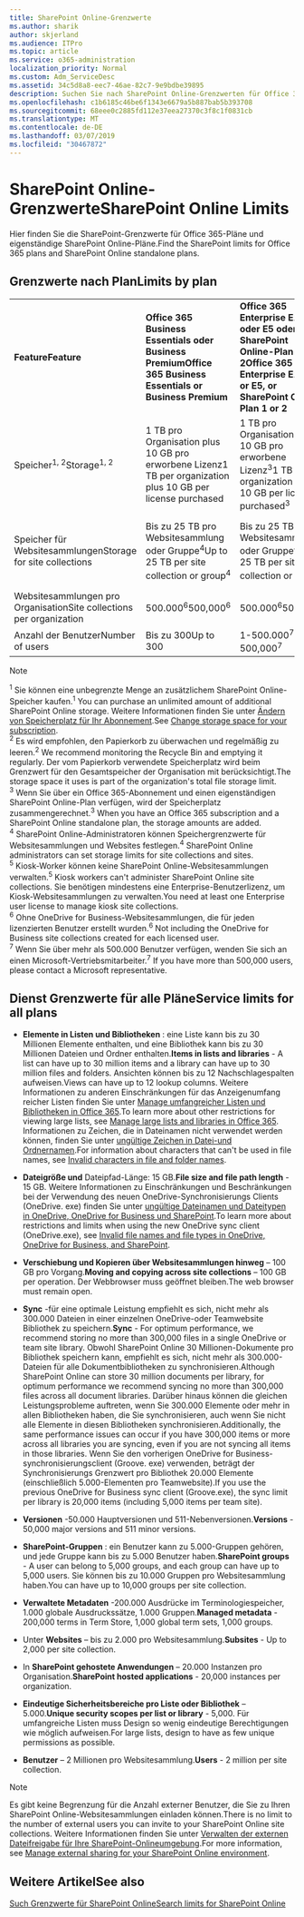 ```yaml
---
title: SharePoint Online-Grenzwerte
ms.author: sharik
author: skjerland
ms.audience: ITPro
ms.topic: article
ms.service: o365-administration
localization_priority: Normal
ms.custom: Adm_ServiceDesc
ms.assetid: 34c5d8a8-eec7-46ae-82c7-9e9bdbe39895
description: Suchen Sie nach SharePoint Online-Grenzwerten für Office 365 Enterprise-Pläne und eigenständige Pläne.
ms.openlocfilehash: c1b6185c46be6f1343e6679a5b887bab5b393708
ms.sourcegitcommit: 68eee0c2885fd112e37eea27370c3f8c1f0831cb
ms.translationtype: MT
ms.contentlocale: de-DE
ms.lasthandoff: 03/07/2019
ms.locfileid: "30467872"
---
```

# <a name="sharepoint-online-limits"></a><span data-ttu-id="876d4-103">SharePoint Online-Grenzwerte</span><span class="sxs-lookup"><span data-stu-id="876d4-103">SharePoint Online Limits</span></span>

<span data-ttu-id="876d4-104">Hier finden Sie die SharePoint-Grenzwerte für Office 365-Pläne und eigenständige SharePoint Online-Pläne.</span><span class="sxs-lookup"><span data-stu-id="876d4-104">Find the SharePoint limits for Office 365 plans and SharePoint Online standalone plans.</span></span>
  
## <a name="limits-by-plan"></a><span data-ttu-id="876d4-105">Grenzwerte nach Plan</span><span class="sxs-lookup"><span data-stu-id="876d4-105">Limits by plan</span></span>

|||||
|:-----|:-----|:-----|:-----|
|<span data-ttu-id="876d4-106">**Feature**</span><span class="sxs-lookup"><span data-stu-id="876d4-106">**Feature**</span></span> <br/> |<span data-ttu-id="876d4-107">**Office 365 Business Essentials oder Business Premium**</span><span class="sxs-lookup"><span data-stu-id="876d4-107">**Office 365 Business Essentials or Business Premium**</span></span> <br/> |<span data-ttu-id="876d4-108">**Office 365 Enterprise E1, E3 oder E5 oder SharePoint Online-Plan 1 oder 2**</span><span class="sxs-lookup"><span data-stu-id="876d4-108">**Office 365 Enterprise E1, E3, or E5, or SharePoint Online Plan 1 or 2**</span></span> <br/> | <span data-ttu-id="876d4-109">**Office 365 Enterprise F1**</span><span class="sxs-lookup"><span data-stu-id="876d4-109">**Office 365 Enterprise F1**</span></span> <br/> |
|<span data-ttu-id="876d4-110">Speicher<sup>1, 2</sup></span><span class="sxs-lookup"><span data-stu-id="876d4-110">Storage<sup>1, 2</sup></span></span> <br/> |<span data-ttu-id="876d4-111">1 TB pro Organisation plus 10 GB pro erworbene Lizenz</span><span class="sxs-lookup"><span data-stu-id="876d4-111">1 TB per organization plus 10 GB per license purchased</span></span>  <br/> |<span data-ttu-id="876d4-112">1 TB pro Organisation plus 10 GB pro erworbene Lizenz<sup>3</sup></span><span class="sxs-lookup"><span data-stu-id="876d4-112">1 TB per organization plus 10 GB per license purchased<sup>3</sup></span></span> <br/> |<span data-ttu-id="876d4-113">1 TB pro Organisation <sup>3</sup></span><span class="sxs-lookup"><span data-stu-id="876d4-113">1 TB per organization <sup>3</sup></span></span> <br/> |
|<span data-ttu-id="876d4-114">Speicher für Websitesammlungen</span><span class="sxs-lookup"><span data-stu-id="876d4-114">Storage for site collections</span></span>  <br/> |<span data-ttu-id="876d4-115">Bis zu 25 TB pro Websitesammlung oder Gruppe<sup>4</sup></span><span class="sxs-lookup"><span data-stu-id="876d4-115">Up to 25 TB per site collection or group<sup>4</sup></span></span> <br/> |<span data-ttu-id="876d4-116">Bis zu 25 TB pro Websitesammlung oder Gruppe<sup>4</sup></span><span class="sxs-lookup"><span data-stu-id="876d4-116">Up to 25 TB per site collection or group<sup>4</sup></span></span> <br/> |<span data-ttu-id="876d4-117">Bis zu 25 TB pro Websitesammlung oder Gruppe<sup>5</sup></span><span class="sxs-lookup"><span data-stu-id="876d4-117">Up to 25 TB per site collection or group<sup>5</sup></span></span> <br/> |
|<span data-ttu-id="876d4-118">Websitesammlungen pro Organisation</span><span class="sxs-lookup"><span data-stu-id="876d4-118">Site collections per organization</span></span>  <br/> |<span data-ttu-id="876d4-119">500.000<sup>6</sup></span><span class="sxs-lookup"><span data-stu-id="876d4-119">500,000<sup>6</sup></span></span> <br/> |<span data-ttu-id="876d4-120">500.000<sup>6</sup></span><span class="sxs-lookup"><span data-stu-id="876d4-120">500,000<sup>6</sup></span></span> <br/> |<span data-ttu-id="876d4-121">500,000</span><span class="sxs-lookup"><span data-stu-id="876d4-121">500,000</span></span><br/> |
|<span data-ttu-id="876d4-122">Anzahl der Benutzer</span><span class="sxs-lookup"><span data-stu-id="876d4-122">Number of users</span></span>  <br/> |<span data-ttu-id="876d4-123">Bis zu 300</span><span class="sxs-lookup"><span data-stu-id="876d4-123">Up to 300</span></span>  <br/> |<span data-ttu-id="876d4-124">1-500.000<sup>7</sup></span><span class="sxs-lookup"><span data-stu-id="876d4-124">1- 500,000<sup>7</sup></span></span> <br/> |<span data-ttu-id="876d4-125">1-500.000<sup>7</sup></span><span class="sxs-lookup"><span data-stu-id="876d4-125">1- 500,000<sup>7</sup></span></span> <br/> |
   
> [!NOTE]
> <span data-ttu-id="876d4-126"><sup>1</sup> Sie können eine unbegrenzte Menge an zusätzlichem SharePoint Online-Speicher kaufen.</span><span class="sxs-lookup"><span data-stu-id="876d4-126"><sup>1</sup> You can purchase an unlimited amount of additional SharePoint Online storage.</span></span> <span data-ttu-id="876d4-127">Weitere Informationen finden Sie unter [Ändern von Speicherplatz für Ihr Abonnement](https://support.office.com/article/96EA3533-DE64-4B01-839A-C560875A662C).</span><span class="sxs-lookup"><span data-stu-id="876d4-127">See [Change storage space for your subscription](https://support.office.com/article/96EA3533-DE64-4B01-839A-C560875A662C).</span></span> 
<br/><span data-ttu-id="876d4-128"><sup>2</sup> Es wird empfohlen, den Papierkorb zu überwachen und regelmäßig zu leeren.</span><span class="sxs-lookup"><span data-stu-id="876d4-128"><sup>2</sup> We recommend monitoring the Recycle Bin and emptying it regularly.</span></span> <span data-ttu-id="876d4-129">Der vom Papierkorb verwendete Speicherplatz wird beim Grenzwert für den Gesamtspeicher der Organisation mit berücksichtigt.</span><span class="sxs-lookup"><span data-stu-id="876d4-129">The storage space it uses is part of the organization's total file storage limit.</span></span> 
<br/> <span data-ttu-id="876d4-130"><sup>3</sup> Wenn Sie über ein Office 365-Abonnement und einen eigenständigen SharePoint Online-Plan verfügen, wird der Speicherplatz zusammengerechnet.</span><span class="sxs-lookup"><span data-stu-id="876d4-130"><sup>3</sup> When you have an Office 365 subscription and a SharePoint Online standalone plan, the storage amounts are added.</span></span> 
<br/><span data-ttu-id="876d4-131"><sup>4</sup> SharePoint Online-Administratoren können Speichergrenzwerte für Websitesammlungen und Websites festlegen.</span><span class="sxs-lookup"><span data-stu-id="876d4-131"><sup>4</sup> SharePoint Online administrators can set storage limits for site collections and sites.</span></span>
<br/> <span data-ttu-id="876d4-132"><sup>5</sup> Kiosk-Worker können keine SharePoint Online-Websitesammlungen verwalten.</span><span class="sxs-lookup"><span data-stu-id="876d4-132"><sup>5</sup> Kiosk workers can't administer SharePoint Online site collections.</span></span> <span data-ttu-id="876d4-133">Sie benötigen mindestens eine Enterprise-Benutzerlizenz, um Kiosk-Websitesammlungen zu verwalten.</span><span class="sxs-lookup"><span data-stu-id="876d4-133">You need at least one Enterprise user license to manage kiosk site collections.</span></span> 
<br/> <span data-ttu-id="876d4-134"><sup>6</sup> Ohne OneDrive for Business-Websitesammlungen, die für jeden lizenzierten Benutzer erstellt wurden.</span><span class="sxs-lookup"><span data-stu-id="876d4-134"><sup>6</sup> Not including the OneDrive for Business site collections created for each licensed user.</span></span> 
<br/><span data-ttu-id="876d4-135"><sup>7</sup> Wenn Sie über mehr als 500.000 Benutzer verfügen, wenden Sie sich an einen Microsoft-Vertriebsmitarbeiter.</span><span class="sxs-lookup"><span data-stu-id="876d4-135"><sup>7</sup> If you have more than 500,000 users, please contact a Microsoft representative.</span></span> 
  

  
## <a name="service-limits-for-all-plans"></a><span data-ttu-id="876d4-136">Dienst Grenzwerte für alle Pläne</span><span class="sxs-lookup"><span data-stu-id="876d4-136">Service limits for all plans</span></span>

- <span data-ttu-id="876d4-137">**Elemente in Listen und Bibliotheken** : eine Liste kann bis zu 30 Millionen Elemente enthalten, und eine Bibliothek kann bis zu 30 Millionen Dateien und Ordner enthalten.</span><span class="sxs-lookup"><span data-stu-id="876d4-137">**Items in lists and libraries** - A list can have up to 30 million items and a library can have up to 30 million files and folders.</span></span> <span data-ttu-id="876d4-138">Ansichten können bis zu 12 Nachschlagespalten aufweisen.</span><span class="sxs-lookup"><span data-stu-id="876d4-138">Views can have up to 12 lookup columns.</span></span> <span data-ttu-id="876d4-139">Weitere Informationen zu anderen Einschränkungen für das Anzeigenumfang reicher Listen finden Sie unter [Manage umfangreicher Listen und Bibliotheken in Office 365](https://support.office.com/article/b4038448-ec0e-49b7-b853-679d3d8fb784).</span><span class="sxs-lookup"><span data-stu-id="876d4-139">To learn more about other restrictions for viewing large lists, see [Manage large lists and libraries in Office 365](https://support.office.com/article/b4038448-ec0e-49b7-b853-679d3d8fb784).</span></span> <span data-ttu-id="876d4-140">Informationen zu Zeichen, die in Dateinamen nicht verwendet werden können, finden Sie unter [ungültige Zeichen in Datei-und Ordnernamen](https://support.office.com/article/64883a5d-228e-48f5-b3d2-eb39e07630fa).</span><span class="sxs-lookup"><span data-stu-id="876d4-140">For information about characters that can't be used in file names, see [Invalid characters in file and folder names](https://support.office.com/article/64883a5d-228e-48f5-b3d2-eb39e07630fa).</span></span>

- <span data-ttu-id="876d4-141">**Dateigröße und** Dateipfad-Länge: 15 GB.</span><span class="sxs-lookup"><span data-stu-id="876d4-141">**File size and file path length** - 15 GB.</span></span> <span data-ttu-id="876d4-142">Weitere Informationen zu Einschränkungen und Beschränkungen bei der Verwendung des neuen OneDrive-Synchronisierungs Clients (OneDrive. exe) finden Sie unter [ungültige Dateinamen und Dateitypen in OneDrive, OneDrive for Business und SharePoint](https://support.office.com/article/64883a5d-228e-48f5-b3d2-eb39e07630fa).</span><span class="sxs-lookup"><span data-stu-id="876d4-142">To learn more about restrictions and limits when using the new OneDrive sync client (OneDrive.exe), see [Invalid file names and file types in OneDrive, OneDrive for Business, and SharePoint](https://support.office.com/article/64883a5d-228e-48f5-b3d2-eb39e07630fa).</span></span>

- <span data-ttu-id="876d4-143">**Verschiebung und Kopieren über Websitesammlungen hinweg** – 100 GB pro Vorgang.</span><span class="sxs-lookup"><span data-stu-id="876d4-143">**Moving and copying across site collections** – 100 GB per operation.</span></span> <span data-ttu-id="876d4-144">Der Webbrowser muss geöffnet bleiben.</span><span class="sxs-lookup"><span data-stu-id="876d4-144">The web browser must remain open.</span></span>

- <span data-ttu-id="876d4-145">**Sync** -für eine optimale Leistung empfiehlt es sich, nicht mehr als 300.000 Dateien in einer einzelnen OneDrive-oder Teamwebsite Bibliothek zu speichern.</span><span class="sxs-lookup"><span data-stu-id="876d4-145">**Sync** - For optimum performance, we recommend storing no more than 300,000 files in a single OneDrive or team site library.</span></span> <span data-ttu-id="876d4-146">Obwohl SharePoint Online 30 Millionen-Dokumente pro Bibliothek speichern kann, empfiehlt es sich, nicht mehr als 300.000-Dateien für alle Dokumentbibliotheken zu synchronisieren.</span><span class="sxs-lookup"><span data-stu-id="876d4-146">Although SharePoint Online can store 30 million documents per library, for optimum performance we recommend syncing no more than 300,000 files across all document libraries.</span></span> <span data-ttu-id="876d4-147">Darüber hinaus können die gleichen Leistungsprobleme auftreten, wenn Sie 300.000 Elemente oder mehr in allen Bibliotheken haben, die Sie synchronisieren, auch wenn Sie nicht alle Elemente in diesen Bibliotheken synchronisieren.</span><span class="sxs-lookup"><span data-stu-id="876d4-147">Additionally, the same performance issues can occur if you have 300,000 items or more across all libraries you are syncing, even if you are not syncing all items in those libraries.</span></span> <span data-ttu-id="876d4-148">Wenn Sie den vorherigen OneDrive for Business-synchronisierungsclient (Groove. exe) verwenden, beträgt der Synchronisierungs Grenzwert pro Bibliothek 20.000 Elemente (einschließlich 5.000-Elementen pro Teamwebsite).</span><span class="sxs-lookup"><span data-stu-id="876d4-148">If you use the previous OneDrive for Business sync client (Groove.exe), the sync limit per library is 20,000 items (including 5,000 items per team site).</span></span>

- <span data-ttu-id="876d4-149">**Versionen** -50.000 Hauptversionen und 511-Nebenversionen.</span><span class="sxs-lookup"><span data-stu-id="876d4-149">**Versions** - 50,000 major versions and 511 minor versions.</span></span>

- <span data-ttu-id="876d4-150">**SharePoint-Gruppen** : ein Benutzer kann zu 5.000-Gruppen gehören, und jede Gruppe kann bis zu 5.000 Benutzer haben.</span><span class="sxs-lookup"><span data-stu-id="876d4-150">**SharePoint groups** - A user can belong to 5,000 groups, and each group can have up to 5,000 users.</span></span> <span data-ttu-id="876d4-151">Sie können bis zu 10.000 Gruppen pro Websitesammlung haben.</span><span class="sxs-lookup"><span data-stu-id="876d4-151">You can have up to 10,000 groups per site collection.</span></span>

- <span data-ttu-id="876d4-152">**Verwaltete Metadaten** -200.000 Ausdrücke im Terminologiespeicher, 1.000 globale Ausdruckssätze, 1.000 Gruppen.</span><span class="sxs-lookup"><span data-stu-id="876d4-152">**Managed metadata** - 200,000 terms in Term Store, 1,000 global term sets, 1,000 groups.</span></span>

- <span data-ttu-id="876d4-153">Unter **Websites** – bis zu 2.000 pro Websitesammlung.</span><span class="sxs-lookup"><span data-stu-id="876d4-153">**Subsites** - Up to 2,000 per site collection.</span></span>

- <span data-ttu-id="876d4-154">In **SharePoint gehostete Anwendungen** – 20.000 Instanzen pro Organisation.</span><span class="sxs-lookup"><span data-stu-id="876d4-154">**SharePoint hosted applications** - 20,000 instances per organization.</span></span>

- <span data-ttu-id="876d4-155">**Eindeutige Sicherheitsbereiche pro Liste oder Bibliothek** – 5.000.</span><span class="sxs-lookup"><span data-stu-id="876d4-155">**Unique security scopes per list or library** - 5,000.</span></span> <span data-ttu-id="876d4-156">Für umfangreiche Listen muss Design so wenig eindeutige Berechtigungen wie möglich aufweisen.</span><span class="sxs-lookup"><span data-stu-id="876d4-156">For large lists, design to have as few unique permissions as possible.</span></span>

- <span data-ttu-id="876d4-157">**Benutzer** – 2 Millionen pro Websitesammlung.</span><span class="sxs-lookup"><span data-stu-id="876d4-157">**Users** - 2 million per site collection.</span></span>

> [!NOTE]
> <span data-ttu-id="876d4-158">Es gibt keine Begrenzung für die Anzahl externer Benutzer, die Sie zu Ihren SharePoint Online-Websitesammlungen einladen können.</span><span class="sxs-lookup"><span data-stu-id="876d4-158">There is no limit to the number of external users you can invite to your SharePoint Online site collections.</span></span> <span data-ttu-id="876d4-159">Weitere Informationen finden Sie unter [Verwalten der externen Dateifreigabe für Ihre SharePoint-Onlineumgebung](/sharepoint/external-sharing-overview).</span><span class="sxs-lookup"><span data-stu-id="876d4-159">For more information, see [Manage external sharing for your SharePoint Online environment](/sharepoint/external-sharing-overview).</span></span>

## <a name="see-also"></a><span data-ttu-id="876d4-160">Weitere Artikel</span><span class="sxs-lookup"><span data-stu-id="876d4-160">See also</span></span>

[<span data-ttu-id="876d4-161">Such Grenzwerte für SharePoint Online</span><span class="sxs-lookup"><span data-stu-id="876d4-161">Search limits for SharePoint Online</span></span>](/sharepoint/search-limits)